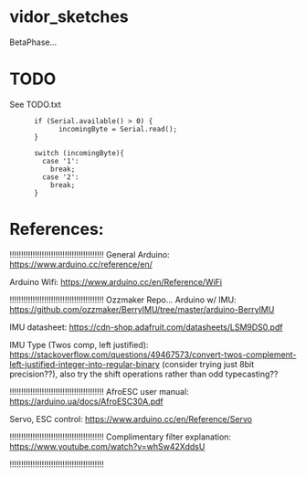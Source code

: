 # vidor_sketches

BetaPhase...


# TODO
  See TODO.txt
  
  
          if (Serial.available() > 0) {
                incomingByte = Serial.read();
          }
          
          switch (incomingByte){
            case '1':
              break;
            case '2':
              break;
          }
          


# References:

!!!!!!!!!!!!!!!!!!!!!!!!!!!!!!!!!!!!!!!!!
General Arduino:
https://www.arduino.cc/reference/en/

Arduino Wifi:
https://www.arduino.cc/en/Reference/WiFi

!!!!!!!!!!!!!!!!!!!!!!!!!!!!!!!!!!!!!!!!!
Ozzmaker Repo... Arduino w/ IMU:
https://github.com/ozzmaker/BerryIMU/tree/master/arduino-BerryIMU

IMU datasheet:
https://cdn-shop.adafruit.com/datasheets/LSM9DS0.pdf

IMU Type (Twos comp, left justified):
https://stackoverflow.com/questions/49467573/convert-twos-complement-left-justified-integer-into-regular-binary
(consider trying just 8bit precision??),  also try the shift operations rather than odd typecasting??

!!!!!!!!!!!!!!!!!!!!!!!!!!!!!!!!!!!!!!!!!
AfroESC user manual:
https://arduino.ua/docs/AfroESC30A.pdf

Servo, ESC control:
https://www.arduino.cc/en/Reference/Servo

!!!!!!!!!!!!!!!!!!!!!!!!!!!!!!!!!!!!!!!!!
Complimentary filter explanation:
https://www.youtube.com/watch?v=whSw42XddsU

!!!!!!!!!!!!!!!!!!!!!!!!!!!!!!!!!!!!!!!!!

